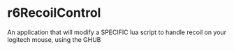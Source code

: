 # r6RecoilControl
An application that will modify a SPECIFIC lua script to handle recoil on your logitech mouse, using the GHUB
